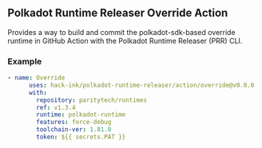 ## Polkadot Runtime Releaser Override Action
Provides a way to build and commit the polkadot-sdk-based override runtime in GitHub Action with the Polkadot Runtime Releaser (PRR) CLI.

### Example
```yaml
- name: Override
      uses: hack-ink/polkadot-runtime-releaser/action/override@v0.0.0
      with:
        repository: paritytech/runtimes
        ref: v1.3.4
        runtime: polkadot-runtime
        features: force-debug
        toolchain-ver: 1.81.0
        token: ${{ secrets.PAT }}
```
